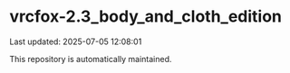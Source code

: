 # vrcfox-2.3_body_and_cloth_edition

Last updated: 2025-07-05 12:08:01

This repository is automatically maintained.
